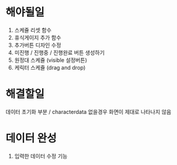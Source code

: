 # 해야될일

1. 스케쥴 리셋 함수
2. 휴식게이지 추가 함수
3. 추가버튼 디자인 수정
4. 미진행 / 진행중 / 진행완료 버튼 생성하기
5. 원정대 스케쥴 (visible 설정버튼)
6. 케릭터 스케쥴 (drag and drop)

# 해결할일

데이터 초기화 부분 / characterdata 없을경우 화면이 제대로 나타나지 않음

# 데이터 완성

1. 입력한 데이터 수정 기능
